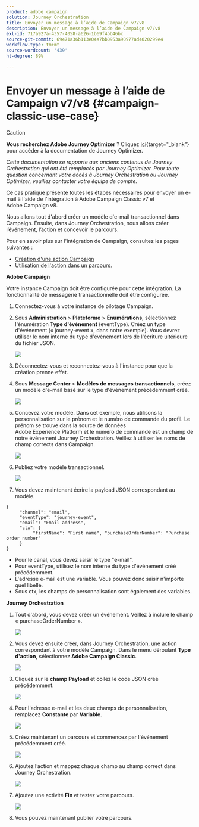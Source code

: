 ```yaml
---
product: adobe campaign
solution: Journey Orchestration
title: Envoyer un message à l’aide de Campaign v7/v8
description: Envoyer un message à l’aide de Campaign v7/v8
exl-id: 717a927a-4357-4058-a626-1b69f4bb46bc
source-git-commit: 69471a36b113e04a7bb0953a90977ad4020299e4
workflow-type: tm+mt
source-wordcount: '439'
ht-degree: 89%

---
```


# Envoyer un message à l’aide de Campaign v7/v8 {#campaign-classic-use-case}


>[!CAUTION]
>
>**Vous recherchez Adobe Journey Optimizer** ? Cliquez [ici](https://experienceleague.adobe.com/fr/docs/journey-optimizer/using/ajo-home){target="_blank"} pour accéder à la documentation de Journey Optimizer.
>
>
>_Cette documentation se rapporte aux anciens contenus de Journey Orchestration qui ont été remplacés par Journey Optimizer. Pour toute question concernant votre accès à Journey Orchestration ou Journey Optimizer, veuillez contacter votre équipe de compte._


Ce cas pratique présente toutes les étapes nécessaires pour envoyer un e-mail à l&#39;aide de l&#39;intégration à Adobe Campaign Classic v7 et Adobe Campaign v8.

Nous allons tout d&#39;abord créer un modèle d&#39;e-mail transactionnel dans Campaign. Ensuite, dans Journey Orchestration, nous allons créer l’événement, l’action et concevoir le parcours.

Pour en savoir plus sur l&#39;intégration de Campaign, consultez les pages suivantes :

* [Création d&#39;une action Campaign](../action/acc-action.md)
* [Utilisation de l&#39;action dans un parcours](../building-journeys/using-adobe-campaign-classic.md).

**Adobe Campaign**

Votre instance Campaign doit être configurée pour cette intégration. La fonctionnalité de messagerie transactionnelle doit être configurée.

1. Connectez-vous à votre instance de pilotage Campaign.

1. Sous **Administration** > **Plateforme** > **Énumérations**, sélectionnez l&#39;énumération **Type d&#39;événement** (eventType). Créez un type d&#39;événement (« journey-event », dans notre exemple). Vous devrez utiliser le nom interne du type d&#39;événement lors de l&#39;écriture ultérieure du fichier JSON.

   ![](../assets/accintegration-uc-1.png)

1. Déconnectez-vous et reconnectez-vous à l&#39;instance pour que la création prenne effet.

1. Sous **Message Center** > **Modèles de messages transactionnels**, créez un modèle d&#39;e-mail basé sur le type d&#39;événement précédemment créé.

   ![](../assets/accintegration-uc-2.png)

1. Concevez votre modèle. Dans cet exemple, nous utilisons la personnalisation sur le prénom et le numéro de commande du profil. Le prénom se trouve dans la source de données Adobe Experience Platform et le numéro de commande est un champ de notre événement Journey Orchestration. Veillez à utiliser les noms de champ corrects dans Campaign.

   ![](../assets/accintegration-uc-3.png)

1. Publiez votre modèle transactionnel.

   ![](../assets/accintegration-uc-4.png)

1. Vous devez maintenant écrire la payload JSON correspondant au modèle.

```
{
     "channel": "email",
     "eventType": "journey-event",
     "email": "Email address",
     "ctx": {
          "firstName": "First name", "purchaseOrderNumber": "Purchase order number"
     }
}
```

* Pour le canal, vous devez saisir le type &quot;e-mail&quot;.
* Pour eventType, utilisez le nom interne du type d&#39;événement créé précédemment.
* L&#39;adresse e-mail est une variable. Vous pouvez donc saisir n&#39;importe quel libellé.
* Sous ctx, les champs de personnalisation sont également des variables.

**Journey Orchestration**

1. Tout d&#39;abord, vous devez créer un événement. Veillez à inclure le champ « purchaseOrderNumber ».

   ![](../assets/accintegration-uc-5.png)

1. Vous devez ensuite créer, dans Journey Orchestration, une action correspondant à votre modèle Campaign. Dans le menu déroulant **Type d&#39;action**, sélectionnez **Adobe Campaign Classic**.

   ![](../assets/accintegration-uc-6.png)

1. Cliquez sur le **champ Payload** et collez le code JSON créé précédemment.

   ![](../assets/accintegration-uc-7.png)

1. Pour l&#39;adresse e-mail et les deux champs de personnalisation, remplacez **Constante** par **Variable**.

   ![](../assets/accintegration-uc-8.png)

1. Créez maintenant un parcours et commencez par l&#39;événement précédemment créé.

   ![](../assets/accintegration-uc-9.png)

1. Ajoutez l’action et mappez chaque champ au champ correct dans Journey Orchestration.

   ![](../assets/accintegration-uc-10.png)

1. Ajoutez une activité **Fin** et testez votre parcours.

   ![](../assets/accintegration-uc-11.png)

1. Vous pouvez maintenant publier votre parcours.
